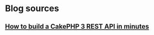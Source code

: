 # Blog sources

## [How to build a CakePHP 3 REST API in minutes](http://www.bravo-kernel.com/2015/04/how-to-build-a-cakephp-3-rest-api-in-minutes/)
